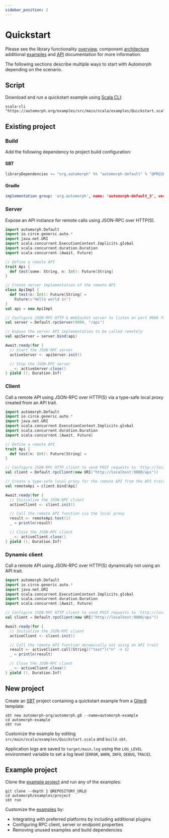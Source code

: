 ```yaml
---
sidebar_position: 2
---
```


# Quickstart

Please see the library functionality [overview](https://automorph.org/docs/Overview), component [architecture](https://automorph.org/docs/Architecture) additional [examples](https://automorph.org/docs/Examples) and [API](https://automorph.org/api/automorph.html) documentation for more information.

The following sections describe multiple ways to start with Automorph depending on the scenario.



## Script

Download and run a quickstart example using [Scala CLI](https://scala-cli.virtuslab.org):

```shell
scala-cli "https://automorph.org/examples/src/main/scala/examples/Quickstart.scala"
```


## Existing project

### Build

Add the following dependency to project build configuration:

#### SBT

```scala
libraryDependencies += "org.automorph" %% "automorph-default" % "@PROJECT_VERSION@"
```

#### Gradle

```yaml
implementation group: 'org.automorph', name: 'automorph-default_3', version: '@PROJECT_VERSION@'
```

### Server

Expose an API instance for remote calls using JSON-RPC over HTTP(S).

```scala
import automorph.Default
import io.circe.generic.auto.*
import java.net.URI
import scala.concurrent.ExecutionContext.Implicits.global
import scala.concurrent.duration.Duration
import scala.concurrent.{Await, Future}

// Define a remote API
trait Api {
  def test(some: String, n: Int): Future[String]
}

// Create server implementation of the remote API
class ApiImpl {
  def test(n: Int): Future[String] =
    Future(s"Hello world $n")
}
val api = new ApiImpl

// Configure JSON-RPC HTTP & WebSocket server to listen on port 9000 for requests to '/api'
val server = Default.rpcServer(9000, "/api")

// Expose the server API implementation to be called remotely
val apiServer = server.bind(api)

Await.ready(for {
  // Start the JSON-RPC server
  activeServer <- apiServer.init()

  // Stop the JSON-RPC server
  _ <- activeServer.close()
} yield (), Duration.Inf)
```

### Client

Call a remote API using JSON-RPC over HTTP(S) via a type-safe local proxy created from an API trait.

```scala
import automorph.Default
import io.circe.generic.auto.*
import java.net.URI
import scala.concurrent.ExecutionContext.Implicits.global
import scala.concurrent.duration.Duration
import scala.concurrent.{Await, Future}

// Define a remote API
trait Api {
  def test(n: Int): Future[String] =
}

// Configure JSON-RPC HTTP client to send POST requests to 'http://localhost:9000/api'
val client = Default.rpcClient(new URI("http://localhost:9000/api"))

// Create a type-safe local proxy for the remote API from the API trait
val remoteApi = client.bind[Api]

Await.ready(for {
  // Initialize the JSON-RPC client
  activeClient <- client.init()

  // Call the remote API function via the local proxy
  result <- remoteApi.test(1)
  _ = println(result)

  // Close the JSON-RPC client
  _ <- activeClient.close()
} yield (), Duration.Inf)
```

### Dynamic client

Call a remote API using JSON-RPC over HTTP(S) dynamically not using an API trait.

```scala
import automorph.Default
import io.circe.generic.auto.*
import java.net.URI
import scala.concurrent.ExecutionContext.Implicits.global
import scala.concurrent.duration.Duration
import scala.concurrent.{Await, Future}

// Configure JSON-RPC HTTP client to send POST requests to 'http://localhost:9000/api'
val client = Default.rpcClient(new URI("http://localhost:9000/api"))

Await.ready(for {
  // Initialize the JSON-RPC client
  activeClient <- client.init()

  // Call the remote API function dynamically not using an API trait
  result <- activeClient.call[String]("test")("n" -> 1)
  _ = println(result)

  // Close the JSON-RPC client
  _ <- activeClient.close()
} yield (), Duration.Inf)
```


## New project

Create an [SBT](https://www.scala-sbt.org/) project containing a quickstart example from a
[Giter8](http://www.foundweekends.org/giter8/) template:

```shell
sbt new automorph-org/automorph.g8 --name=automorph-example
cd automorph-example
sbt run
```

Customize the example by editing `src/main/scala/examples/Quickstart.scala` and `build.sbt`.

Application logs are saved to `target/main.log` using the `LOG_LEVEL` environment variable to set a log level (`ERROR`, `WARN`, `INFO`, `DEBUG`, `TRACE`).


## Example project

Clone the [example project](@REPOSITORY_URL@/tree/main/examples/project) and run any of the examples:

```shell
git clone --depth 1 @REPOSITORY_URL@
cd automorph/examples/project
sbt run
```

Customize the [examples](@REPOSITORY_URL@/blob/main/examples/project/src/main/scala/examples) by:
- Integrating with preferred platforms by including additional plugins
- Configuring RPC client, server or endpoint properties
- Removing unused examples and build dependencies
